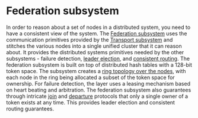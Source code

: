 # Federation subsystem

In order to reason about a set of nodes in a distributed system, you need to have a consistent view of the system. The [Federation subsystem](https://github.com/Microsoft/service-fabric/blob/master/src/prod/src/Federation/FederationSubsystem.cpp) uses the communication primitives provided by the [Transport subsystem](https://github.com/Microsoft/service-fabric/tree/master/src/prod/src/Transport) and stitches the various nodes into a single unified cluster that it can reason about. It provides the distributed systems primitives needed by the other subsystems - failure detection, [leader election](https://github.com/Microsoft/service-fabric/blob/f258f7579af9643dac6b1c75c93db9a3bcd28fdd/src/prod/src/Federation/VoterStore.cpp), and [consistent routing](https://github.com/Microsoft/service-fabric/blob/master/src/prod/src/Federation/RoutingManager.cpp). The federation subsystem is built on top of distributed hash tables with a 128-bit token space. The subsystem creates a [ring topology over the nodes](https://github.com/Microsoft/service-fabric/blob/master/src/prod/src/Federation/NodeRing.cpp), with each node in the ring being allocated a subset of the token space for ownership. For failure detection, the layer uses a leasing mechanism based on heart beating and arbitration. The federation subsystem also guarantees through intricate [join](https://github.com/Microsoft/service-fabric/blob/master/src/prod/src/Federation/JoinManager.cpp) and [departure]() protocols that only a single owner of a token exists at any time. This provides leader election and consistent routing guarantees. 

